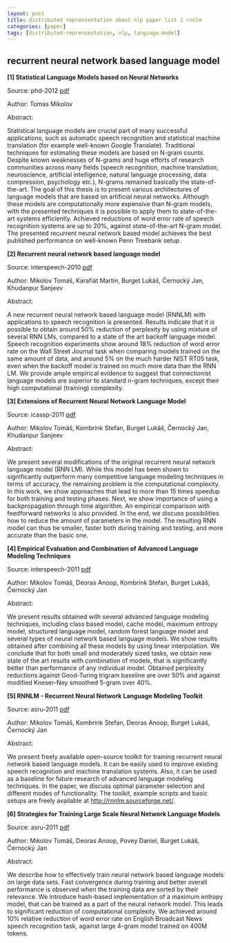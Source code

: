 ```yaml
---
layout: post
title: distributed reprensentation about nlp paper list 2 rnnlm
categories: [paper]
tags: [distributed-reprensentation, nlp, language-model]
---
```



## recurrent neural network based language model

**[1] Statistical Language Models based on Neural Networks**

Source: phd-2012 [pdf](http://www.fit.vutbr.cz/~imikolov/rnnlm/thesis.pdf)

Author: Tomas Mikolov

Abstract:

Statistical language models are crucial part of many successful applications, such as automatic speech recognition and statistical machine translation (for example well-known Google Translate). Traditional techniques for estimating these models are based on N-gram counts. Despite known weaknesses of N-grams and huge efforts of research communities across many fields (speech recognition, machine translation, neuroscience, artificial intelligence, natural language processing, data compression, psychology etc.), N-grams remained basically the state-of-the-art. The goal of this thesis is to present various architectures of language models that are based on artificial neural networks. Although these models are computationally more expensive than N-gram models, with the presented techniques it is possible to apply them to state-of-the-art systems efficiently. Achieved reductions of word error rate of speech recognition systems are up to 20%, against state-of-the-art N-gram model. The presented recurrent neural network based model achieves the best published performance on well-known Penn Treebank setup.

**[2] Recurrent neural network based language model**

Source: interspeech-2010 [pdf](http://www.fit.vutbr.cz/research/groups/speech/publi/2010/mikolov_interspeech2010_IS100722.pdf)

Author: Mikolov Tomáš, Karafiát Martin, Burget Lukáš, Černocký Jan, Khudanpur Sanjeev

Abstract:

A new recurrent neural network based language model (RNNLM) with applications to speech recognition is presented. Results indicate that it is possible to obtain around 50% reduction of perplexity by using mixture of several RNN LMs, compared to a state of the art backoff language model. Speech recognition experiments show around 18% reduction of word error rate on the Wall Street Journal task when comparing models trained on the same amount of data, and around 5% on the much harder NIST RT05 task, even when the backoff model is trained on much more data than the RNN LM. We provide ample empirical evidence to suggest that connectionist language models are superior to standard n-gram techniques, except their high computational (training) complexity.

**[3] Extensions of Recurrent Neural Network Language Model**

Source: icassp-2011 [pdf](http://www.fit.vutbr.cz/research/groups/speech/publi/2011/mikolov_icassp2011_5528.pdf)

Author: Mikolov Tomáš, Kombrink Stefan, Burget Lukáš, Černocký Jan, Khudanpur Sanjeev

Abstract:

We present several modifications of the original recurrent neural network language model (RNN LM). While this model has been shown to significantly outperform many competitive language modeling techniques in terms of accuracy, the remaining problem is the computational complexity. In this work, we show approaches that lead to more than 15 times speedup for both training and testing phases. Next, we show importance of using a backpropagation through time algorithm. An empirical comparison with feedforward networks is also provided. In the end, we discuss possibilities how to reduce the amount of parameters in the model. The resulting RNN model can thus be smaller, faster both during training and testing, and more accurate than the basic one.

**[4] Empirical Evaluation and Combination of Advanced Language Modeling Techniques**

Source: interspeech-2011 [pdf](http://www.fit.vutbr.cz/~imikolov/rnnlm/is2011_emp.pdf)

Author: Mikolov Tomáš, Deoras Anoop, Kombrink Stefan, Burget Lukáš, Černocký Jan

Abstract:

We present results obtained with several advanced language modeling techniques, including class based model, cache model, maximum entropy model, structured language model, random forest language model and several types of neural network based language models. We show results obtained after combining all these models by using linear interpolation. We conclude that for both small and moderately sized tasks, we obtain new state of the art results with combination of models, that is significantly better than performance of any individual model. Obtained perplexity reductions against Good-Turing trigram baseline are over 50% and against modified Kneser-Ney smoothed 5-gram over 40%.

**[5] RNNLM - Recurrent Neural Network Language Modeling Toolkit**

Source: asru-2011 [pdf](http://www.fit.vutbr.cz/~imikolov/rnnlm/rnnlm-demo.pdf)

Author: Mikolov Tomáš, Kombrink Stefan, Deoras Anoop, Burget Lukáš, Černocký Jan

Abstract:

We present freely available open-source toolkit for training recurrent neural network based language models. It can be easily used to improve existing speech recognition and machine translation systems. Also, it can be used as a baseline for future research of advanced language modeling techniques. In the paper, we discuss optimal parameter selection and different modes of functionality. The toolkit, example scripts and basic setups are freely available at http://rnnlm.sourceforge.net/.

**[6] Strategies for Training Large Scale Neural Network Language Models**

Source: asru-2011 [pdf](http://www.fit.vutbr.cz/~imikolov/rnnlm/asru_large_v4.pdf)

Author: Mikolov Tomáš, Deoras Anoop, Povey Daniel, Burget Lukáš, Černocký Jan

Abstract:

We describe how to effectively train neural network based language models on large data sets. Fast convergence during training and better overall performance is observed when the training data are sorted by their relevance. We introduce hash-based implementation of a maximum entropy model, that can be trained as a part of the neural network model. This leads to significant reduction of computational complexity. We achieved around 10% relative reduction of word error rate on English Broadcast News speech recognition task, against large 4-gram model trained on 400M tokens.



